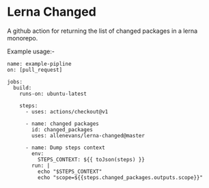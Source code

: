 # Lerna Changed

A github action for returning the list of changed packages in a lerna monorepo.

Example usage:-

```
name: example-pipline
on: [pull_request]

jobs:
  build:
    runs-on: ubuntu-latest

    steps:
      - uses: actions/checkout@v1

      - name: changed packages
        id: changed_packages
        uses: allenevans/lerna-changed@master

      - name: Dump steps context
        env:
          STEPS_CONTEXT: ${{ toJson(steps) }}
        run: |
          echo "$STEPS_CONTEXT"
          echo "scope=${{steps.changed_packages.outputs.scope}}"
```
